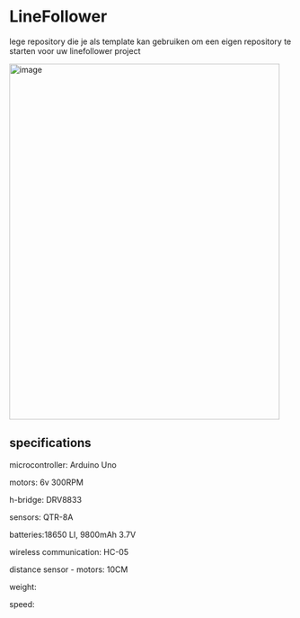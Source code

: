 # LineFollower

lege repository die je als template kan gebruiken om een eigen repository te starten voor uw linefollower project

<img width="481" height="633" alt="image" src="https://github.com/user-attachments/assets/cd8bb53d-222a-4ebd-990e-02e23a357c53" />


  
## specifications

microcontroller: Arduino Uno

motors: 6v 300RPM

h-bridge: DRV8833

sensors: QTR-8A

batteries:18650 LI, 9800mAh 3.7V

wireless communication: HC-05

distance sensor - motors: 10CM

weight:

speed: 


